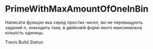 # PrimeWithMaxAmountOfOneInBin

Написати функцію яка серед простих чисел, які не перевищують заданий n, знаходить таке, в двійковій формі якого максимальна кількість одиниць.

Travis Build Status:
